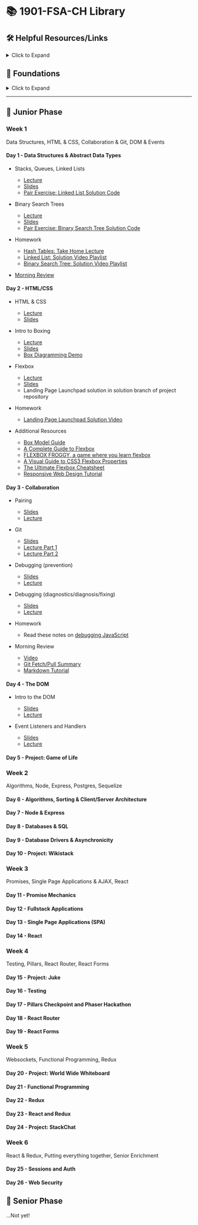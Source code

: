 # 📚 1901-FSA-CH Library

## 🛠️ Helpful Resources/Links

<details><summary>Click to Expand</summary>

- [Orientation Slides](orientation.pdf)
- [📖 Better Sequelize Documentation](https://sequelize-guides.netlify.com/)
- [🗺 Stack Map Diagram](https://fullstackacademy.github.io/stack-map/)
- [📺 Video: Debugging Node](https://youtu.be/N9w__SIB-wA)
- [📖 Effective git and github usage for pairing on workshops](https://gist.github.com/omriBernstein/4fd2c21be8416d5e5a69aabc6fa94b82)
- [📺 Additional Video outlining Github workflow when pairing on Workshops](http://www.youtube.com/watch?v=VJHyW8OmSaI)
- [📖 Fullstack Student / Alumni Blogs List](https://github.com/FullstackAcademy/student-blogs)
- [📖 Gist: Debugging](https://gist.github.com/glebec/8a0d06e54a4b3f95a33392f948e97b6a)
- [📺 Video: Debugging](https://youtu.be/-NoR8H_mrC0)
- [📖 Gist: Some code wars problems, categorized](https://gist.github.com/joedotjs/7614f84264bf20e49d39)
- [📖 Gist: Book Recommendations](https://gist.github.com/glebec/c8139b51feb86005504810b8f58a696c)
- [📖 Oh-My-ZSH cheatsheet](https://github.com/robbyrussell/oh-my-zsh/wiki/Cheatsheet)
- [📖 MVC vs Redux (Flux)](https://blog.gisspan.com/2017/02/Redux-Vs-MVC,-Why-and-How.html)
- [📖 Gist: Functional Programming](https://gist.github.com/glebec/a5c9309c7615d4bbdb838a4973e0f9d7)
- [🖼️ Unconscious Bias](01-junior-phase/Unconscious-Bias-1810-FSA-CH.pdf)
- [🗓 Calendar](https://calendar.google.com/calendar/embed?src=h4n6tjj9qj2o35qda5eo7i0v4k%40group.calendar.google.com&ctz=America%2FChicago)

</details>

## 🥚 Foundations

<details><summary>Click to Expand</summary>

### Fullstack Test First Solution Videos

- [📺 01 Properties](https://www.youtube.com/watch?v=YDoRg2topuA)
- [📺 02 Calculator](https://www.youtube.com/watch?v=komtSeCkzCA)
- [📺 03 RPN Calculator Playlist](https://www.youtube.com/playlist?list=PLx0iOsdUOUmnfk2sgE6qjfmAk6vbQVcNG)
- [📺 04 Loops Playlist](https://www.youtube.com/watch?v=66bl0bvyH2M&list=PLx0iOsdUOUmmHlW6T7IPy8uyiSgZp9R-E)
- [📺 05 Functions](https://www.youtube.com/watch?v=oAHIBcmFUsg)
- [📺 06 Functional](https://www.youtube.com/watch?v=fbf7aLX9dx4)
- [📺 07 Mammals](https://www.youtube.com/playlist?list=PLx0iOsdUOUmkJGuH7-4KJ6dToxFJzgVFh)
- [📺 08 Recursion](https://www.youtube.com/playlist?list=PLx0iOsdUOUmmrCVtFYTSvFgytB34qWT8a)

### Foundations Checkpoint

- [💬 Q & A](https://youtu.be/hanrq65sulg)

</details>

---

## 🐣 Junior Phase

### Week 1

Data Structures, HTML & CSS, Collaboration & Git, DOM & Events

#### Day 1 - Data Structures & Abstract Data Types

- Stacks, Queues, Linked Lists
  - [Lecture](https://youtu.be/a9rEIJJKH5k)
  - [Slides](01-junior-phase/01-data-structures/01-stacks-queues-lists.pdf)
  - [Pair Exercise: Linked List Solution Code](01-junior-phase/01-data-structures/PairExercise.LinkedList.Solution)

- Binary Search Trees
  - [Lecture](https://youtu.be/SpkOb6p9ED4)
  - [Slides](01-junior-phase/01-data-structures/02-binary-search-trees.pdf)
  - [Pair Exercise: Binary Search Tree Solution Code](01-junior-phase/01-data-structures/PairExercise.BinarySearchTree.Solution)

- Homework
  - [Hash Tables: Take Home Lecture](https://www.youtube.com/watch?v=_ly0_BpLJdk&feature=youtu.be)
  - [Linked List: Solution Video Playlist](https://www.youtube.com/playlist?list=PLx0iOsdUOUmmR3kE0iA2eIYNS_beMg8ti)
  - [Binary Search Tree: Solution Video Playlist](https://www.youtube.com/playlist?list=PLx0iOsdUOUmkvOhyAm1NUJ023D8PyaD-B)

- [Morning Review](https://youtu.be/dxaS95qjwh8)

#### Day 2 - HTML/CSS

- HTML & CSS
  - [Lecture](https://youtu.be/hu_ssRctomg)
  - [Slides](01-junior-phase/02-html-css/html-and-css.pdf)

- Intro to Boxing
  - [Lecture](https://youtu.be/ZOWMMvBzRvc)
  - [Slides](01-junior-phase/02-html-css/intro-to-boxing.pdf)
  - [Box Diagramming Demo](https://www.youtube.com/watch?v=iuG6mEmqT4I&feature=youtu.be)

- Flexbox
  - [Lecture](https://youtu.be/5rZ4FczckF8)
  - [Slides](01-junior-phase/02-html-css/flexbox.pdf)
  - Landing Page Launchpad solution in solution branch of project repository

- Homework
  - [Landing Page Launchpad Solution Video](https://www.youtube.com/watch?v=yTH1Wdl_ep8&feature=youtu.be)

- Additional Resources
  - [Box Model Guide](https://learn.shayhowe.com/html-css/opening-the-box-model/)
  - [A Complete Guide to Flexbox](https://css-tricks.com/snippets/css/a-guide-to-flexbox/)
  - [FLEXBOX FROGGY, a game where you learn flexbox](http://flexboxfroggy.com/)
  - [A Visual Guide to CSS3 Flexbox Properties](https://scotch.io/tutorials/a-visual-guide-to-css3-flexbox-properties)
  - [The Ultimate Flexbox Cheatsheet](https://www.sketchingwithcss.com/samplechapter/cheatsheet.html)
  - [Responsive Web Design Tutorial](https://www.smashingmagazine.com/2011/01/guidelines-for-responsive-web-design/)


#### Day 3 - Collaboration

- Pairing
  - [Slides](01-junior-phase/03-collaboration/pair-programming.pdf)
  - [Lecture](https://youtu.be/87E3KQVGUy0)

- Git
  - [Slides](01-junior-phase/03-collaboration/git.pdf)
  - [Lecture Part 1](https://youtu.be/7TQGXuDrugc)
  - [Lecture Part 2](https://youtu.be/rosm_O1EILw)

- Debugging (prevention)
  - [Slides](01-junior-phase/03-collaboration/debugging-prevention.pdf)
  - [Lecture](https://youtu.be/YiVIybAv4iI)

- Debugging (diagnostics/diagnosis/fixing)
  - [Slides](01-junior-phase/03-collaboration/debugging-detection-and-diagnosis.pdf)
  - [Lecture](https://youtu.be/HUSBDfPP5Sg)

- Homework
  - Read these notes on [debugging JavaScript](01-junior-phase/03-collaboration/debugging-summary.md)

- Morning Review
  - [Video](https://youtu.be/kmde7S2og1o)
  - [Git Fetch/Pull Summary]()
  - [Markdown Tutorial](https://guides.github.com/features/mastering-markdown/)

#### Day 4 - The DOM

- Intro to the DOM
  - [Slides](01-junior-phase/04-DOM-events/intro-to-the-dom.pdf)
  - [Lecture](https://youtu.be/yioG-BIgR3Y)

- Event Listeners and Handlers
  - [Slides](01-junior-phase/04-DOM-events/event-listeners-and-handlers.pdf)
  - [Lecture](https://youtu.be/o457yn8OLXU)

#### Day 5 - Project: Game of Life


### Week 2

Algorithms, Node, Express, Postgres, Sequelize

#### Day 6 - Algorithms, Sorting & Client/Server Architecture

#### Day 7 - Node & Express

#### Day 8 - Databases & SQL

#### Day 9 - Database Drivers & Asynchronicity

#### Day 10 - Project: Wikistack


### Week 3

Promises, Single Page Applications & AJAX, React

#### Day 11 - Promise Mechanics

#### Day 12 - Fullstack Applications

#### Day 13 - Single Page Applications (SPA)

#### Day 14 - React


### Week 4

Testing, Pillars, React Router, React Forms

#### Day 15 - Project: Juke

#### Day 16 - Testing

#### Day 17 - Pillars Checkpoint and Phaser Hackathon

#### Day 18 - React Router

#### Day 19 - React Forms


### Week 5

Websockets, Functional Programming, Redux

#### Day 20 - Project: World Wide Whiteboard

#### Day 21 - Functional Programming

#### Day 22 - Redux

#### Day 23 - React and Redux

#### Day 24 - Project: StackChat


### Week 6

React & Redux, Putting everything together, Senior Enrichment

#### Day 25 - Sessions and Auth

#### Day 26 - Web Security



## 🦅 Senior Phase

…Not yet!
